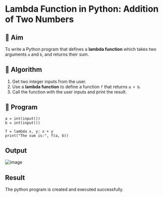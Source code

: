 # Lambda Function in Python: Addition of Two Numbers

## 🎯 Aim
To write a Python program that defines a **lambda function** which takes two arguments `a` and `b`, and returns their sum.

## 🧠 Algorithm
1. Get two integer inputs from the user.
2. Use a **lambda function** to define a function `f` that returns `a + b`.
3. Call the function with the user inputs and print the result.

## 🧾 Program
~~~
a = int(input())
b = int(input())

f = lambda x, y: x + y
print("The sum is:", f(a, b))

~~~

## Output
![image](https://github.com/user-attachments/assets/d8064050-3c4d-4f32-bb9d-08cf4eb0564f)

## Result
The python program is created and executed successfully.
